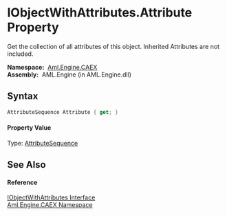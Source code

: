 IObjectWithAttributes.Attribute Property
========================================
Get the collection of all attributes of this object. Inherited Attributes are not included.

  **Namespace:**  [Aml.Engine.CAEX][1]  
  **Assembly:**  AML.Engine (in AML.Engine.dll)

Syntax
------

```csharp
AttributeSequence Attribute { get; }
```

#### Property Value
Type: [AttributeSequence][2]

See Also
--------

#### Reference
[IObjectWithAttributes Interface][3]  
[Aml.Engine.CAEX Namespace][1]  

[1]: ../README.md
[2]: ../AttributeSequence/README.md
[3]: README.md
[4]: https://www.automationml.org
[5]: ../../icons/logoShade.png
